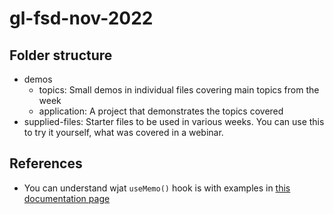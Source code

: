 # gl-fsd-nov-2022

## Folder structure
- demos
    - topics: Small demos in individual files covering main topics from the week
    - application: A project that demonstrates the topics covered
- supplied-files: Starter files to be used in various weeks. You can use this to try it yourself, what was covered in a webinar.

## References
- You can understand wjat `useMemo()` hook is with examples in [this documentation page](https://react.dev/reference/react/useMemo)